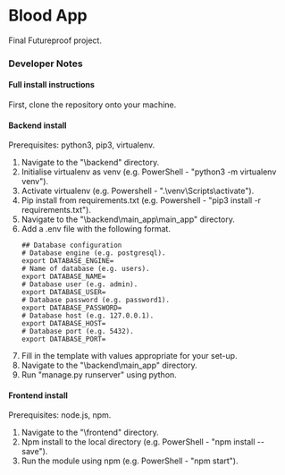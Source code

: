 # Blood App
Final Futureproof project.
### Developer Notes
#### Full install instructions
First, clone the repository onto your machine.
#### Backend install
Prerequisites: python3, pip3, virtualenv.
1. Navigate to the "\backend" directory.
2. Initialise virtualenv as venv (e.g. PowerShell - "python3 -m virtualenv venv").
3. Activate virtualenv (e.g. Powershell - ".\venv\Scripts\activate").
4. Pip install from requirements.txt (e.g. Powershell - "pip3 install -r requirements.txt").
5. Navigate to the "\backend\main_app\main_app" directory.
6. Add a .env file with the following format.
    ```
    ## Database configuration
    # Database engine (e.g. postgresql).
    export DATABASE_ENGINE=
    # Name of database (e.g. users).
    export DATABASE_NAME=
    # Database user (e.g. admin).
    export DATABASE_USER=
    # Database password (e.g. password1).
    export DATABASE_PASSWORD=
    # Database host (e.g. 127.0.0.1).
    export DATABASE_HOST=
    # Database port (e.g. 5432).
    export DATABASE_PORT=
    ```
7. Fill in the template with values appropriate for your set-up.
8. Navigate to the "\backend\main_app" directory.
9. Run "manage.py runserver" using python.
#### Frontend install
Prerequisites: node.js, npm.
1. Navigate to the "\frontend" directory.
2. Npm install to the local directory  (e.g. PowerShell - "npm install --save").
3. Run the module using npm (e.g. PowerShell - "npm start").